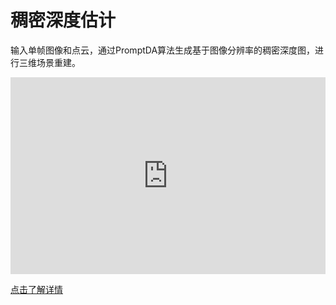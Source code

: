 # 稠密深度估计  
输入单帧图像和点云，通过PromptDA算法生成基于图像分辨率的稠密深度图，进行三维场景重建。  

<iframe width="100%" height="315" src="https://cdn.robosense.cn/AC1dense_depth_net.mp4" frameborder="0" allowfullscreen></iframe>  


[点击了解详情](http://gitlab.robosense.cn/super_sensor_sdk/ros2_sdk/perception)   
